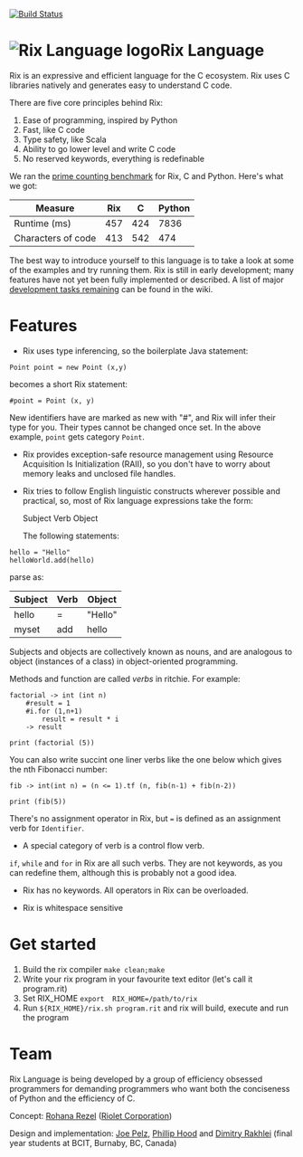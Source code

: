 [![Build Status](https://drone.io/github.com/riolet/rix/status.png)](https://drone.io/github.com/riolet/rix/latest)

![Rix Language logo](https://riolet.com/wp-content/uploads/2016/06/logo7_6464.png)Rix Language
================

Rix is an expressive and efficient language for the C ecosystem. Rix uses C libraries natively and generates easy to understand C code.

There are five core principles behind Rix:

1. Ease of programming, inspired by Python
2. Fast, like C code
3. Type safety, like Scala
4. Ability to go lower level and write C code
5. No reserved keywords, everything is redefinable

We ran the [prime counting benchmark](https://bjpelc.wordpress.com/2015/01/10/yet-another-language-speed-test-counting-primes-c-c-java-javascript-php-python-and-ruby-2/) for Rix, C and Python. Here's what we got:

| Measure            | Rix     | C   | Python |
|--------------------|---------|-----|--------|
| Runtime (ms)       | 457     | 424 | 7836   |
| Characters of code | 413     | 542 | 474    |

The best way to introduce yourself to this language is to take a look at some of the examples and try running them.  Rix is still in early development; many features have not yet been fully implemented or described.  A list of major [development tasks remaining](https://github.com/riolet/rix/wiki/State-of-the-Compiler) can be found in the wiki.

Features
========

* Rix uses type inferencing, so the boilerplate Java statement:

```
Point point = new Point (x,y)
```

  becomes a short Rix statement:

```
#point = Point (x, y)
```

New identifiers have are marked as new with "#", and Rix will infer their type for you. Their types cannot be changed once set. In the above example, `point` gets category `Point`.

* Rix provides exception-safe resource management using Resource Acquisition Is Initialization (RAII), so you don't have to worry about memory leaks and unclosed file handles.


* Rix tries to follow English linguistic constructs wherever possible and practical, so, most of Rix language expressions take the form:

  Subject Verb Object

  The following statements:

```
hello = "Hello"
helloWorld.add(hello)
```
parse as:


| Subject | Verb | Object  |
|---------|------|---------|
| hello   | =    | "Hello" |
| myset   | add  | hello   |


Subjects and objects are collectively known as nouns, and are analogous to object (instances of a class) in object-oriented programming.

Methods and function are called *verbs* in ritchie. For example:

```
factorial -> int (int n)
	#result = 1
	#i.for (1,n+1)
		result = result * i
	-> result

print (factorial (5))
```

You can also write succint one liner verbs like the one below which gives the nth Fibonacci number:

```
fib -> int(int n) = (n <= 1).tf (n, fib(n-1) + fib(n-2))

print (fib(5))
```

There's no assignment operator in Rix, but `=` is defined as an assignment verb for `Identifier`.

* A special category of verb is a control flow verb.

`if`, `while` and `for`  in Rix are all such verbs. They are not keywords, as you can redefine them, although this is probably not a good idea.
* Rix has no keywords.  All operators in Rix can be overloaded.


* Rix is whitespace sensitive


Get started
===========
1. Build the rix compiler `make clean;make`
2. Write your rix program in your favourite text editor (let's call it program.rit)
3. Set RIX_HOME `export  RIX_HOME=/path/to/rix`
4. Run `${RIX_HOME}/rix.sh program.rit` and rix will build, execute and run the program

Team
====
Rix Language is being developed by a group of efficiency obsessed programmers for demanding programmers who want both the conciseness of Python and the efficiency of C.

Concept: [Rohana Rezel](https://github.com/rrezel) ([Riolet Corporation](https://github.com/riolet))

Design and implementation: [Joe Pelz](https://github.com/JoePelz), [Phillip Hood](https://github.com/pvgh) and [Dimitry Rakhlei](https://github.com/DimitryRakhlei) (final year students at BCIT, Burnaby, BC, Canada)
